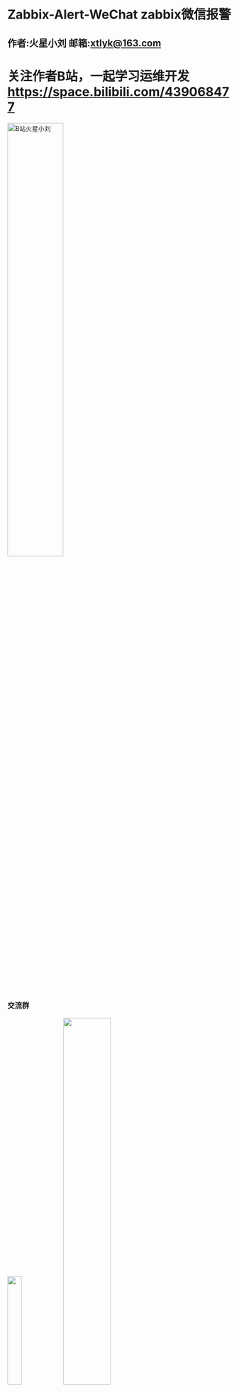 # Zabbix-Alert-WeChat zabbix微信报警
## 作者:火星小刘 邮箱:xtlyk@163.com   

# 关注作者B站，一起学习运维开发 https://space.bilibili.com/439068477

<a href="https://space.bilibili.com/439068477" target="_blank"><img src="https://github.com/X-Mars/Zabbix-Alert-WeChat/blob/master/images/5.jpg?raw=true" alt="B站火星小刘" width="50%" height="50%"></a>


### 交流群
<img src="https://github.com/X-Mars/Zabbix-Alert-WeChat/blob/master/images/1.jpg?raw=true" width="25%" height="25%"><img src="https://github.com/X-Mars/Zabbix-Alert-WeChat/blob/master/images/3.jpg?raw=true" width="46%" height="46%">

## **https://www.zabbix.com/cn/integrations/wechat** 本项目zabbix官方推荐位列第一，值得信赖
<img src="https://github.com/X-Mars/Zabbix-Alert-WeChat/blob/master/images/4.png?raw=true">

### 2023-09-08 更新
1. 添加钉钉机器人支持 **dingtalk-robot.py**
<img src="https://github.com/X-Mars/Zabbix-Alert-WeChat/blob/master/images/6.png?raw=true" width="45%" height="45%">
<img src="https://github.com/X-Mars/Zabbix-Alert-WeChat/blob/master/images/7.png?raw=true" width="45%" height="45%">

### 2023-09-05 重要更新
1. 添加同时兼容 python2 与 python3 的告警脚本 **wechat.py**
2. 原有python2 告警脚本 重命名为 **wechat-py2-old.py**

### 企业微信群机器人脚本 wechat-robot.py

<img src="https://github.com/X-Mars/Zabbix-Alert-WeChat/blob/master/images/2.png?raw=true" width="90%" height="90%">

### 企业微信应用消息脚本 wechat.py
### 2018-10-13
1. 添加token缓存支持：避免频繁获取token 进而导致接口被限制
2. token过期，脚本将重新获取token，并再次执行之前发送操作

### 2018-07-09
**如何将报警同时发送给多个用户**
1. 企业微信支持3种发送方式：**针对用户发送（需要用户在企业微信中的id）**、**针对部门发送（需要部门id）**、**针对标签发送（需要标签id，通讯里---标签）**   
2. 对应去掉下图的注释即可
![群发设置](https://image.ibb.co/bTX3Go/20180709220015.png)

### 2017-11-23
**转载必须注明本项目地址**   
**https://github.com/X-Mars/Zabbix-Alert-WeChat**
**本脚本的出现离不开广大zabbix用户，大家可以免费试用，但不要用来盈利**

### 2017-08-08
1. 全部重写，代码更简洁易读
2. 舍弃原有**simplejson**，使用**requests**模块
3. 支持**python2**

### 需要具备一下条件  
 * 注册微信企业号（团队类型） [点击注册](https://qy.weixin.qq.com/)   或    注册企业号微信  [点击注册](https://work.weixin.qq.com/）
 * 近期腾讯把**微信企业号**升级为了**企业微信**，本脚本完全兼容。
#### 安装组件
1. 安装方法一
```shell
pip install requests
pip install --upgrade requests
```
2. 安装方法二
```shell
wget https://pypi.python.org/packages/c3/38/d95ddb6cc8558930600be088e174a2152261a1e0708a18bf91b5b8c90b22/requests-2.18.3.tar.gz
tar zxvf requests-2.18.3.tar.gz
cd requests-2.18.3
python setup.py build
python setup.py install
```
  
#### 下载安装脚本  
```bash  
git clone https://github.com/X-Mars/Zabbix-Alert-WeChat.git  
cp Zabbix-Alert-WeChat/wechat.py /etc/zabbix/alertscripts  
chmod +x /etc/zabbix/alertscripts/wechat.py  
```
  
### 企业微信设置  
#### 通讯录设置  
登陆企业微信控制台  
点击顶部 **通讯录** 添加子部门（运维部），并添加用户  
点击（运维部）后方的三个竖行圆点，记录 **部门ID**  
  
#### 创建应用  
点击顶部 **应用中心**，创建应用，应用名称为 **zabbix报警**   
**可见范围**，添加刚刚新建的子部门（运维部）  
点击 **zabbix报警**，记录 **AgentId**、**Secret**  
  
#### 应用权限设置  
点击顶部 **我的企业**，权限管理，新建普通管理组，名称填写 **zabbix报警组**  
点击修改 **通讯录权限**，勾选（技术部）后方的管理  
点击修改 **应用权限**，勾选刚刚创建的 **zabbix报警**   
点击刚刚创建的 **zabbix报警组**，记录左侧的 **CorpID 与 Secret**  
  
#### 收集企业微信相关信息
1. 记录 **应用ID**
2. 记录 **CorpID 与 Secret**
3. 记录 **子部门（运维部）ID**
  
  
### zabbix设置
1. 添加示警媒介  
#### 管理-->示警媒介  
名称填写 **微信报警**，类型选择 **脚本**，脚本名称填写 **wechat.py**（Python3 使用 wechat-py3.py）  
#### 管理-->用户-->示警媒介  
类型选择 **微信报警**，收件人添加 **微信企业号通讯录内的，用户帐号**

完成


License
---
[996ICU License](LICENSE)  
